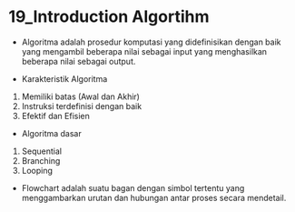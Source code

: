 # 19_Introduction Algortihm

- Algoritma adalah prosedur komputasi yang didefinisikan dengan baik yang mengambil beberapa nilai sebagai input yang menghasilkan beberapa nilai sebagai output.

- Karakteristik Algoritma 
1. Memiliki batas (Awal dan Akhir)
2. Instruksi terdefinisi dengan baik
3. Efektif dan Efisien

- Algoritma dasar
1. Sequential
2. Branching
3. Looping

- Flowchart adalah suatu bagan dengan simbol tertentu yang menggambarkan urutan dan hubungan antar proses secara mendetail. 
